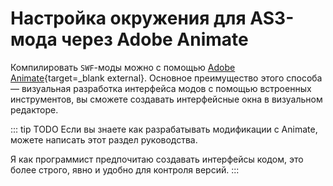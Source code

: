 # Настройка окружения для AS3-мода через Adobe Animate

Компилировать `SWF`-моды можно с помощью [Adobe Animate](https://www.adobe.com/products/animate.html){target=_blank external}. Основное преимущество этого способа — визуальная разработка интерфейса модов с помощью встроенных инструментов, вы сможете создавать интерфейсные окна в визуальном редакторе.


::: tip TODO
Если вы знаете как разрабатывать модификации с Animate, можете написать этот раздел руководства.

Я как программист предпочитаю создавать интерфейсы кодом, это более строго, явно и удобно для контроля версий.
:::
